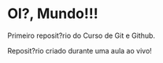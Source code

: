 # Ol?, Mundo!!!
 Primeiro reposit?rio do Curso de Git e Github.

 Reposit?rio criado durante uma aula ao vivo!
